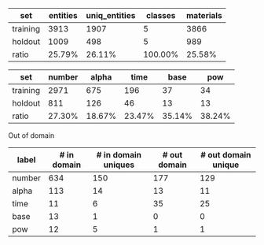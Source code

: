| set      | entities | uniq_entities | classes  | materials |
|----------|----------|---------------|----------|-----------|
| training | 3913     | 1907          | 5        | 3866      |
| holdout  | 1009     | 498           | 5        | 989       |
| ratio    | 25.79%   | 26.11%        | 100.00%  | 25.58%    |



| set      | number  | alpha   | time    | base    | pow     |
|----------|---------|---------|---------|---------|---------|
| training | 2971    | 675     | 196     | 37      | 34      |
| holdout  | 811     | 126     | 46      | 13      | 13      |
| ratio    | 27.30%  | 18.67%  | 23.47%  | 35.14%  | 38.24%  |



Out of domain

| label  | # in domain | # in domain uniques | # out domain | # out domain unique |
|--------|-------------|---------------------|--------------|---------------------|
| number | 634         | 150                 | 177          | 129                 |
| alpha  | 113         | 14                  | 13           | 11                  |
| time   | 11          | 6                   | 35           | 25                  |
| base   | 13          | 1                   | 0            | 0                   |
| pow    | 12          | 5                   | 1            | 1                   |
